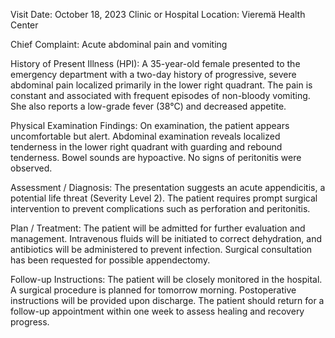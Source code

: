  Visit Date: October 18, 2023
Clinic or Hospital Location: Vieremä Health Center

Chief Complaint: Acute abdominal pain and vomiting

History of Present Illness (HPI): A 35-year-old female presented to the emergency department with a two-day history of progressive, severe abdominal pain localized primarily in the lower right quadrant. The pain is constant and associated with frequent episodes of non-bloody vomiting. She also reports a low-grade fever (38°C) and decreased appetite.

Physical Examination Findings: On examination, the patient appears uncomfortable but alert. Abdominal examination reveals localized tenderness in the lower right quadrant with guarding and rebound tenderness. Bowel sounds are hypoactive. No signs of peritonitis were observed.

Assessment / Diagnosis: The presentation suggests an acute appendicitis, a potential life threat (Severity Level 2). The patient requires prompt surgical intervention to prevent complications such as perforation and peritonitis.

Plan / Treatment: The patient will be admitted for further evaluation and management. Intravenous fluids will be initiated to correct dehydration, and antibiotics will be administered to prevent infection. Surgical consultation has been requested for possible appendectomy.

Follow-up Instructions: The patient will be closely monitored in the hospital. A surgical procedure is planned for tomorrow morning. Postoperative instructions will be provided upon discharge. The patient should return for a follow-up appointment within one week to assess healing and recovery progress.